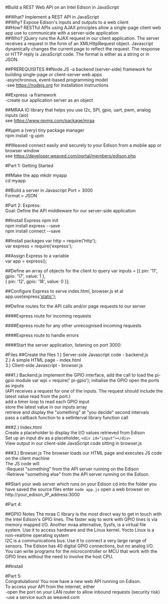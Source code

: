 #Build a REST Web API on an Intel Edison in JavaScript

##What? 
Implement a REST API in JavaScript    
##Why? 
Expose Edison's inputs and outputs to a web client   
##How? 
RESTful APIs using AJAX principles allow a single-page client web app use to communicate with a server-side application    
##Who? 
jQuery runs the AJAX request in our client application. The server receives a request in the form of an XMLHttpRequest object. Javascript dynamically changes the current page to reflect the request. The response or HTTP reply is JavaScript code. The format is either as a string or in JSON.    

##PREREQUISITES
##Node.JS
  -a backend (server-side) framework for building single-page or client-server web apps   
  -asynchronous, event-based programming model    
  -see https://nodejs.org for installation instructions   
  
##Express
  -a framework        
  -create our application server as an object
  
##MRAA
  IO library that helps you use I2c, SPI, gpio, uart, pwm, analog inputs (aio)        
  see https://www.npmjs.com/package/mraa      
  
##µpm 
  a (very) tiny package manager   
  npm install -g upm    
  
##Weaved
  connect easily and securely to your Edison from a mobile app or browser window        
  see https://developer.weaved.com/portal/members/edison.php

#Part 1: Getting Started  

##Make the app
mkdir myapp   
cd myapp

##Build a server in Javascript
  Port = 3000        
  Format = JSON

#Part 2: Express:   
Goal: Define the API middleware for our server-side application

##Install Express
npm init    
npm install express --save    
npm install connect --save    

##Install packages
  var http = require('http');          
  var express = require('express');
  
##Assign Express to a variable  
  var app = express();

##Define an array of objects for the client to query
  var inputs = [{ pin: '11', gpio: '17', value: 1 },    
                { pin: '12', gpio: '18', value: 0 }];

##Configure Express to serve index.html, browser.js et al
  app.use(express['static'](__dirname ));
  
##Define routes for the API calls and/or page requests to our server

####Express route for incoming requests

####Express route for any other unrecognised incoming requests

####Express route to handle errors

####Start the server application, listening on port 3000:

#Files
##Create the files
1.) Server-side Javascript code - backend.js    
2.) A simple HTML page - index.html   
3.) Client-side Javascript - browser.js    

###1.) Backend.js
  implement the GPIO interface, add the call to load the pi-gpio module
  var wpi = require(' pi-gpio');
  initialise the GPIO
  open the ports as inputs    
  (API receives a request for one of the inputs. The request should include the latest value read from the port.)      
  add a timer loop to read each GPIO input    
  store the latest value in our inputs array    
  retrieve and display the "something" at "you decide" second intervals   
  pass a callback function to a setInterval library function call   
  
###2.) Index.html  
  Create a placeholder to display the I/O values retrieved from Edison    
  Set up an input div as a placeholder, `<div id="input"></div>`      
  View output in our client-side JavaScript code sitting in browser.js
    
###3.) Browser.js
  The browser loads our HTML page and executes JS code on the client machine    
  The JS code will    
    -Request "something" from the API server running on the Edison    
    -Retrieve "something else" from the API server running on the Edison.   

##Start your web server which runs on your Edison 
    cd into the folder you have saved the source files
    enter `node app.js`
    open a web browser on http://your_edison_IP_address:3000
    
#Part 4: 

##GPIO Notes
    The mraa C library is the most direct way to get in touch with the Intel Edison's GPIO lines.
    The faster way to work with GPIO lines is via memory mapped I/O.
    Another mraa alternative, Sysfs, is a virtual file system. Use it to access hardware and the Linux kernel.
    Yocto Linux is a non-realtime operating system  
    I2C is a communications bus. Use it to connect a very large range of sensors. 
    The Edison has 40 digital GPIO connections, but no analog I/O.  
    You can write programs for the microcontroller or MCU that work with the GPIO lines without the need to involve the host CPU.
    
##Install   

#Part 5:      
Congratulations! You now have a new web API running on Edison.         
To access your API from the internet, either          
-open the port on your LAN router to allow inbound requests (security risk)         
-use a service such as weaved.com      
